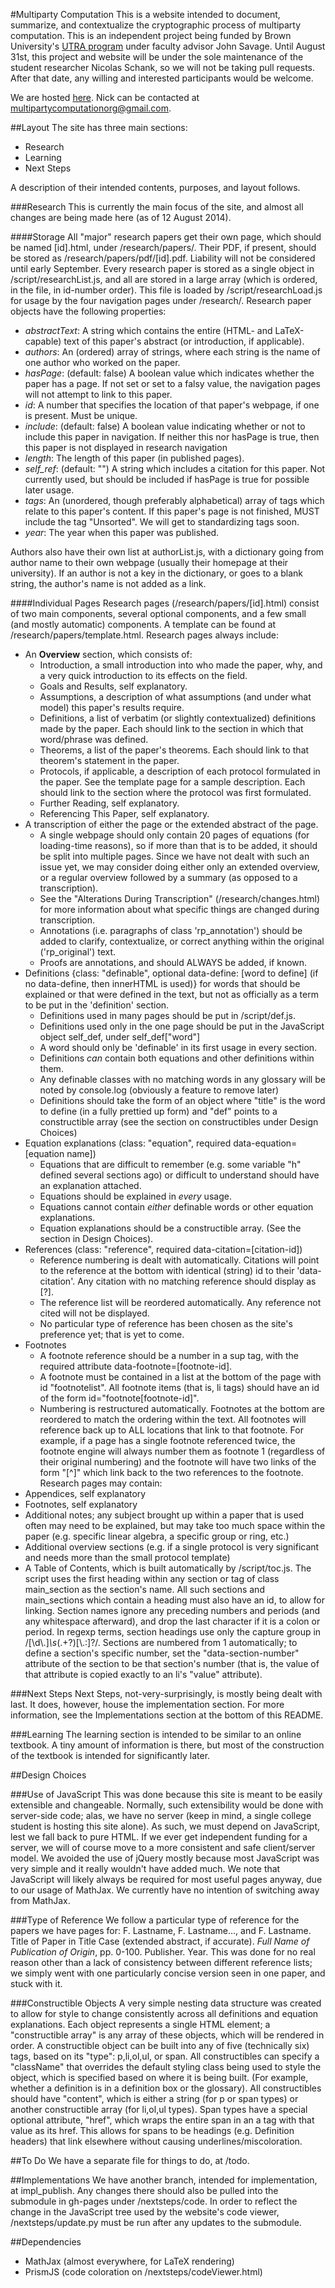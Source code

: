 #Multiparty Computation
This is a website intended to document, summarize, and contextualize the cryptographic process of multiparty computation. This is an independent project being funded by Brown University's [UTRA program](https://www.brown.edu/academics/college/fellowships/utra/) under faculty advisor John Savage. Until August 31st, this project and website will be under the sole maintenance of the student researcher Nicolas Schank, so we will not be taking pull requests. After that date, any willing and interested participants would be welcome.

We are hosted [here](http://multipartycomputation.org/). Nick can be contacted at [multipartycomputationorg@gmail.com](mailto:multipartycomputationorg@gmail.com).

##Layout
The site has three main sections:
- Research
- Learning
- Next Steps

A description of their intended contents, purposes, and layout follows.

###Research
This is currently the main focus of the site, and almost all changes are being made here (as of 12 August 2014).

####Storage
All "major" research papers get their own page, which should be named [id].html, under /research/papers/. Their PDF, if present, should be stored as /research/papers/pdf/[id].pdf. Liability will not be considered until early September.
Every research paper is stored as a single object in /script/researchList.js, and all are stored in a large array (which is ordered, in the file, in id-number order). This file is loaded by /script/researchLoad.js for usage by the four navigation pages under /research/.
Research paper objects have the following properties:
- *abstractText*: A string which contains the entire (HTML- and LaTeX-capable) text of this paper's abstract (or introduction, if applicable).
- *authors*: An (ordered) array of strings, where each string is the name of one author who worked on the paper.
- *hasPage*: (default: false) A boolean value which indicates whether the paper has a page. If not set or set to a falsy value, the navigation pages will not attempt to link to this paper.
- *id*: A number that specifies the location of that paper's webpage, if one is present. Must be unique.
- *include*: (default: false) A boolean value indicating whether or not to include this paper in navigation. If neither this nor hasPage is true, then this paper is not displayed in research navigation
- *length*: The length of this paper (in published pages).
- *self_ref*: (default: "") A string which includes a citation for this paper. Not currently used, but should be included if hasPage is true for possible later usage.
- *tags*: An (unordered, though preferably alphabetical) array of tags which relate to this paper's content. If this paper's page is not finished, MUST include the tag "Unsorted". We will get to standardizing tags soon.
- *year*: The year when this paper was published.

Authors also have their own list at authorList.js, with a dictionary going from author name to their own webpage (usually their homepage at their university). If an author is not a key in the dictionary, or goes to a blank string, the author's name is not added as a link.

####Individual Pages
Research pages (/research/papers/[id].html) consist of two main components, several optional components, and a few small (and mostly automatic) components. A template can be found at /research/papers/template.html.
Research pages always include:
- An **Overview** section, which consists of:
	- Introduction, a small introduction into who made the paper, why, and a very quick introduction to its effects on the field.
	- Goals and Results, self explanatory.
	- Assumptions, a description of what assumptions (and under what model) this paper's results require.
	- Definitions, a list of verbatim (or slightly contextualized) definitions made by the paper. Each should link to the section in which that word/phrase was defined.
	- Theorems, a list of the paper's theorems. Each should link to that theorem's statement in the paper.
	- Protocols, if applicable, a description of each protocol formulated in the paper. See the template page for a sample description. Each should link to the section where the protocol was first formulated.
	- Further Reading, self explanatory.
	- Referencing This Paper, self explanatory.
- A transcription of either the page or the extended abstract of the page.
	- A single webpage should only contain 20 pages of equations (for loading-time reasons), so if more than that is to be added, it should be split into multiple pages. Since we have not dealt with such an issue yet, we may consider doing either only an extended overview, or a regular overview followed by a summary (as opposed to a transcription).
	- See the "Alterations During Transcription" (/research/changes.html) for more information about what specific things are changed during transcription.
	- Annotations (i.e. paragraphs of class 'rp_annotation') should be added to clarify, contextualize, or correct anything within the original ('rp_original') text.
	- Proofs are annotations, and should ALWAYS be added, if known.
- Definitions {class: "definable", optional data-define: \[word to define\] \(if no data-define, then innerHTML is used\)} for words that should be explained or that were defined in the text, but not as officially as a term to be put in the 'definition' section.
	- Definitions used in many pages should be put in /script/def.js.
	- Definitions used only in the one page should be put in the JavaScript object self_def, under self_def["word"]
	- A word should only be 'definable' in its first usage in every section.
	- Definitions _can_ contain both equations and other definitions within them.
	- Any definable classes with no matching words in any glossary will be noted by console.log (obviously a feature to remove later)
	- Definitions should take the form of an object where "title" is the word to define (in a fully prettied up form) and "def" points to a constructible array (see the section on constructibles under Design Choices)
- Equation explanations (class: "equation", required data-equation=[equation name])
	- Equations that are difficult to remember (e.g. some variable "h" defined several sections ago) or difficult to understand should have an explanation attached.
	- Equations should be explained in _every_ usage.
	- Equations cannot contain _either_ definable words or other equation explanations.
	- Equation explanations should be a constructible array. (See the section in Design Choices).
- References (class: "reference", required data-citation=[citation-id])
	- Reference numbering is dealt with automatically. Citations will point to the reference at the bottom with identical (string) id to their 'data-citation'. Any citation with no matching reference should display as [?].
	- The reference list will be reordered automatically. Any reference not cited will not be displayed.
	- No particular type of reference has been chosen as the site's preference yet; that is yet to come.
- Footnotes
	- A footnote reference should be a number in a sup tag, with the required attribute data-footnote=[footnote-id].
	- A footnote must be contained in a list at the bottom of the page with id "footnotelist". All footnote items (that is, li tags) should have an id of the form id="footnote[footnote-id]".
	- Numbering is restructured automatically. Footnotes at the bottom are reordered to match the ordering within the text. All footnotes will reference back up to ALL locations that link to that footnote. For example, if a page has a single footnote referenced twice, the footnote engine will always number them as footnote 1 (regardless of their original numbering) and the footnote will have two links of the form "[^]" which link back to the two references to the footnote.
Research pages may contain:
- Appendices, self explanatory
- Footnotes, self explanatory
- Additional notes; any subject brought up within a paper that is used often may need to be explained, but may take too much space within the paper (e.g. specific linear algebra, a specific group or ring, etc.)
- Additional overview sections (e.g. if a single protocol is very significant and needs more than the small protocol template)
- A Table of Contents, which is built automatically by /script/toc.js. The script uses the first heading within any section or tag of class main_section as the section's name. All such sections and main_sections which contain a heading must also have an id, to allow for linking. Section names ignore any preceding numbers and periods (and any whitespace afterward), and drop the last character if it is a colon or period. In regexp terms, section headings use only the capture group in /[\\d\\.]*\\s*(.+?)[\\.:]?/. Sections are numbered from 1 automatically; to define a section's specific number, set the "data-section-number" attribute of the section to be that section's number (that is, the value of that attribute is copied exactly to an li's "value" attribute).

###Next Steps
Next Steps, not-very-surprisingly, is mostly being dealt with last. It does, however, house the implementation section. For more information, see the Implementations section at the bottom of this README.

###Learning
The learning section is intended to be similar to an online textbook. A tiny amount of information is there, but most of the construction of the textbook is intended for significantly later.

##Design Choices

###Use of JavaScript
This was done because this site is meant to be easily extensible and changeable. Normally, such extensibility would be done with server-side code; alas, we have no server (keep in mind, a single college student is hosting this site alone). As such, we must depend on JavaScript, lest we fall back to pure HTML. If we ever get independent funding for a server, we will of course move to a more consistent and safe client/server model.
We avoided the use of jQuery mostly because most JavaScript was very simple and it really wouldn't have added much.
We note that JavaScript will likely always be required for most useful pages anyway, due to our usage of MathJax. We currently have no intention of switching away from MathJax.

###Type of Reference
We follow a particular type of reference for the papers we have pages for: F. Lastname, F. Lastname..., and F. Lastname. Title of Paper in Title Case (extended abstract, if accurate). _Full Name of Publication of Origin_, pp. 0-100. Publisher. Year.
This was done for no real reason other than a lack of consistency between different reference lists; we simply went with one particularly concise version seen in one paper, and stuck with it.

###Constructible Objects
A very simple nesting data structure was created to allow for style to change consistently across all definitions and equation explanations. Each object represents a single HTML element; a "constructible array" is any array of these objects, which will be rendered in order. A constructible object can be built into any of five (technically six) tags, based on its "type": p,li,ol,ul, or span. All constructibles can specify a "className" that overrides the default styling class being used to style the object, which is specified based on where it is being built. (For example, whether a definition is in a definition box or the glossary). All constructibles should have "content", which is either a string (for p or span types) or another constructible array (for li,ol,ul types). Span types have a special optional attribute, "href", which wraps the entire span in an a tag with that value as its href. This allows for spans to be headings (e.g. Definition headers) that link elsewhere without causing underlines/miscoloration.

##To Do
We have a separate file for things to do, at /todo.

##Implementations
We have another branch, intended for implementation, at impl_publish. Any changes there should also be pulled into the submodule in gh-pages under /nextsteps/code. In order to reflect the change in the JavaScript tree used by the website's code viewer, /nextsteps/update.py must be run after any updates to the submodule.

##Dependencies
- MathJax (almost everywhere, for LaTeX rendering)
- PrismJS (code coloration on /nextsteps/codeViewer.html)
